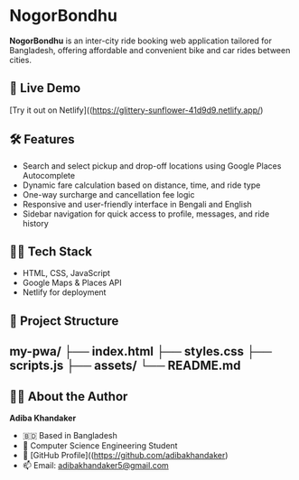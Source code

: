 # NogorBondhu

**NogorBondhu** is an inter-city ride booking web application tailored for Bangladesh, offering affordable and convenient bike and car rides between cities.

## 🚀 Live Demo
[Try it out on Netlify]((https://glittery-sunflower-41d9d9.netlify.app/)

## 🛠️ Features
- Search and select pickup and drop-off locations using Google Places Autocomplete
- Dynamic fare calculation based on distance, time, and ride type
- One-way surcharge and cancellation fee logic
- Responsive and user-friendly interface in Bengali and English
- Sidebar navigation for quick access to profile, messages, and ride history

## 🧑‍💻 Tech Stack
- HTML, CSS, JavaScript
- Google Maps & Places API
- Netlify for deployment

## 📁 Project Structure
my-pwa/
├── index.html
├── styles.css
├── scripts.js
├── assets/
└── README.md
---

## 👩‍💻 About the Author

**Adiba Khandaker**

- 🇧🇩 Based in Bangladesh  
- 💼 Computer Science Engineering Student  
- 🔗 [GitHub Profile]((https://github.com/adibakhandaker)
- 📫 Email: adibakhandaker5@gmail.com  
